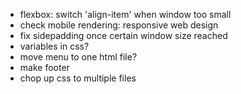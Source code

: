 * flexbox: switch 'align-item' when window too small
* check mobile rendering: responsive web design
* fix sidepadding once certain window size reached
* variables in css?
* move menu to one html file?
* make footer
* chop up css to multiple files
